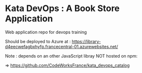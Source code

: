 # Kata DevOps : A Book Store Application

Web application repo for devops training

Should be deployed to Azure at : https://library-d4eecwefagbxhyfp.francecentral-01.azurewebsites.net/

Note : depends on an other JavaScript libray NOT hosted on npm:

=> https://github.com/CodeWorksFrance/kata_devops_catalog

